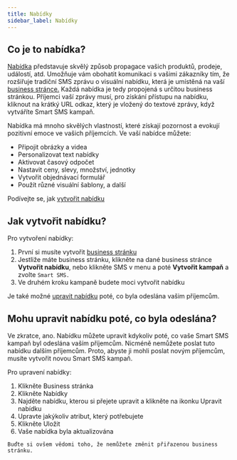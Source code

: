 ```yaml
---
title: Nabídky
sidebar_label: Nabídky
---
```


## Co je to nabídka?
[Nabídka](https://www.bulkgate.com/cs/reseni/smart-sms#nabidky) představuje skvělý způsob propagace vašich produktů, prodeje, událostí, atd. Umožňuje vám obohatit komunikaci s vašimi zákazníky tím, že rozšiřuje tradiční SMS zprávu o visuální nabídku, která je umístěná na vaší [business stránce.](https://www.bulkgate.com/cs/reseni/smart-sms#business-stranka) Každá nabídka je tedy propojená s určitou business stránkou. 
Příjemci vaší zprávy musí, pro získání přístupu na nabídku, kliknout na krátký URL odkaz, který je vložený do textové zprávy, když vytváříte Smart SMS kampaň.

Nabídka má mnoho skvělých vlastností, které získají pozornost a evokují pozitivní emoce ve vašich příjemcích. Ve vaší nabídce můžete:
-	Připojit obrázky a videa
-	Personalizovat text nabídky
-	Aktivovat časový odpočet
-	Nastavit ceny, slevy, množství, jednotky
-	Vytvořit objednávací formulář
-	Použít různé visuální šablony, a další

Podívejte se, jak [vytvořit nabídku](offers.md#jak-vytvořit-nabídku)


## Jak vytvořit nabídku?
Pro vytvoření nabídky:
1.	První si musíte vytvořit [business stránku](#26)
2.	Jestliže máte business stránku, klikněte na dané business stránce **Vytvořit nabídku**, nebo klikněte SMS v menu a poté **Vytvořit kampaň** a zvolte `Smart SMS.`
3.	Ve druhém kroku kampaně budete moci vytvořit nabídku

Je také možné [upravit nabídku](offers.md#mohu-upravit-nabídku-poté-co-byla-odeslána) poté, co byla odeslána vašim příjemcům. 

## Mohu upravit nabídku poté, co byla odeslána?
Ve zkratce, ano. Nabídku můžete upravit kdykoliv poté, co vaše Smart SMS kampaň byl odeslána vaším příjemcům. Nicméně nemůžete poslat tuto nabídku dalším příjemcům. Proto, abyste ji mohli poslat novým příjemcům, musíte vytvořit novou Smart SMS kampaň.

Pro upravení nabídky:
1.	Klikněte Business stránka
2.	Klikněte Nabídky
3.	Najděte nabídku, kterou si přejete upravit a klikněte na ikonku Upravit nabídku
4.	Upravte jakýkoliv atribut, který potřebujete
5.	Klikněte Uložit
6.	Vaše nabídka byla aktualizována

`Buďte si ovšem vědomi toho, že nemůžete změnit přiřazenou business stránku.`



